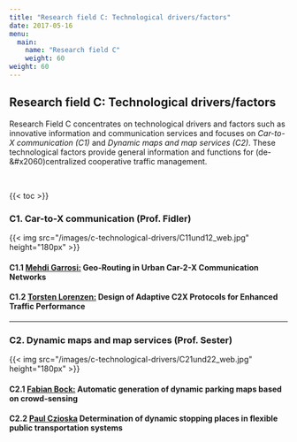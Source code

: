 ```yaml
---
title: "Research field C: Technological drivers/factors"
date: 2017-05-16
menu:
  main:
    name: "Research field C"
    weight: 60
weight: 60
---
```


## Research field C: Technological drivers/factors

Research Field C concentrates on technological drivers and factors such as innovative information and communication services and focuses on _Car-to-X communication (C1)_ and _Dynamic maps and map services (C2)_. These technological factors provide general information and functions for (de-&#x2060)centralized cooperative traffic management.

<br>

{{< toc >}}

### C1. Car-to-X communication (Prof. Fidler)

{{< img src="/images/c-technological-drivers/C11und12_web.jpg" height="180px" >}}

#### C1.1 [Mehdi Garrosi:](.) Geo-Routing in Urban Car-2-X Communication Networks

#### C1.2 [Torsten Lorenzen:](.) Design of Adaptive C2X Protocols for Enhanced Traffic Performance

---

### C2. Dynamic maps and map services (Prof. Sester)

{{< img src="/images/c-technological-drivers/C21und22_web.jpg" height="180px" >}}

#### C2.1 [Fabian Bock:](.) Automatic generation of dynamic parking maps based on crowd-sensing

#### C2.2 [Paul Czioska](.) Determination of dynamic stopping places in flexible public transportation systems
